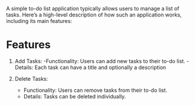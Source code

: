 A simple to-do list application typically allows users to manage a list of tasks. 
Here’s a high-level description of how such an application works, including its main features:

# Features

1) Add Tasks:
   -Functionality: Users can add new tasks to their to-do list.
   -Details: Each task can have a title and optionally a description

2) Delete Tasks:
   - Functionality: Users can remove tasks from their to-do list.
   - Details: Tasks can be deleted individually.
